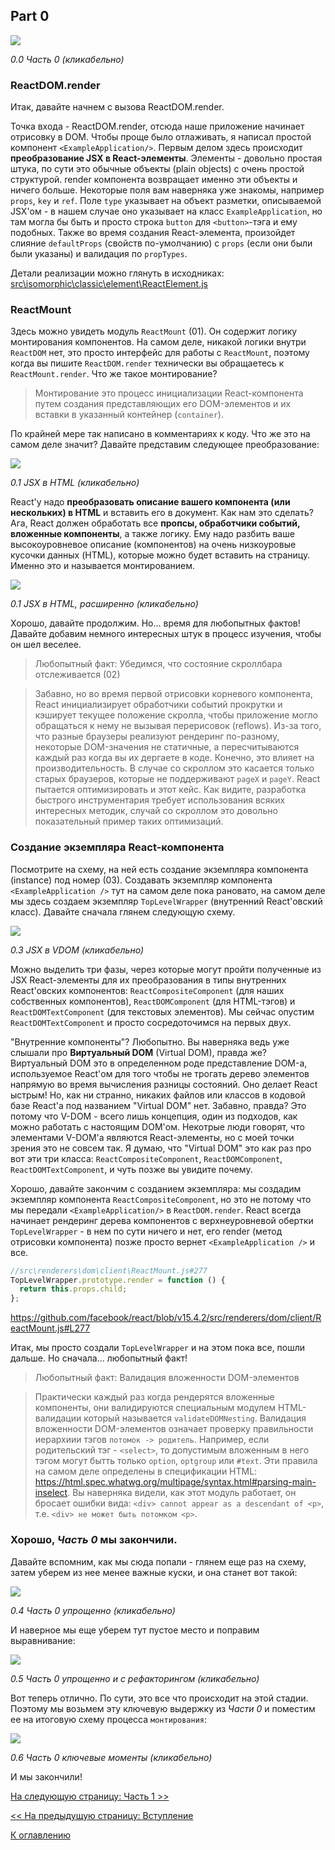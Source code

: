 ## Part 0

[![](https://rawgit.com/Bogdan-Lyashenko/Under-the-hood-ReactJS/master/stack/images/0/part-0.svg)](https://rawgit.com/Bogdan-Lyashenko/Under-the-hood-ReactJS/master/stack/images/0/part-0.svg)

<em>0.0 Часть 0 (кликабельно)</em>

### ReactDOM.render
Итак, давайте начнем с вызова ReactDOM.render.

Точка входа - ReactDOM.render, отсюда наше приложение начинает отрисовку в DOM. Чтобы проще было отлаживать, я написал простой компонент `<ExampleApplication/>`. Первым делом здесь происходит **преобразование JSX в React-элементы**. Элементы - довольно простая штука, по сути это обычные объекты (plain objects) с очень простой структурой. render компонента возвращает именно эти объекты и ничего больше. Некоторые поля вам наверняка уже знакомы, например `props`, `key` и `ref`. Поле `type` указывает на объект разметки, описываемой JSX'ом - в нашем случае оно указывает на  класс `ExampleApplication`, но там могла бы быть и просто строка `button` для `<button>`-тэга и ему подобных. Также во время создания React-элемента, произойдет слияние `defaultProps` (свойств по-умолчанию) с `props` (если они были были указаны) и валидация по `propTypes`.

Детали реализации можно глянуть в исходниках: [src\isomorphic\classic\element\ReactElement.js](https://github.com/facebook/react/blob/v15.4.2/src/isomorphic/classic/element/ReactElement.js)

### ReactMount
Здесь можно увидеть модуль `ReactMount` (01). Он содержит логику монтирования компонентов. На самом деле, никакой логики внутри `ReactDOM` нет, это просто интерфейс для работы с `ReactMount`, поэтому когда вы пишите `ReactDOM.render` технически вы обращаетесь к `ReactMount.render`. Что же такое монтирование?
> Монтирование это процесс инициализации React-компонента путем создания представляющих его DOM-элементов и их вставки в указанный контейнер (`container`).

По крайней мере так написано в комментариях к коду. Что же это на самом деле значит? Давайте представим следующее преобразование:


[![](https://rawgit.com/Bogdan-Lyashenko/Under-the-hood-ReactJS/master/stack/images/0/mounting-scheme-1-small.svg)](https://rawgit.com/Bogdan-Lyashenko/Under-the-hood-ReactJS/master/stack/images/0/mounting-scheme-1-small.svg)

<em>0.1 JSX в HTML (кликабельно)</em>

React'у надо **преобразовать описание вашего компонента (или нескольких) в HTML** и вставить его в документ. Как нам это сделать? Ага, React должен обработать все **пропсы, обработчики событий, вложенные компоненты**, а также логику. Ему надо разбить ваше высокоуровневое описание (компонентов) на очень низкоуровые кусочки данных (HTML), которые можно будет вставить на страницу. Именно это и называется монтированием.


[![](https://rawgit.com/Bogdan-Lyashenko/Under-the-hood-ReactJS/master/stack/images/0/mounting-scheme-1-big.svg)](https://rawgit.com/Bogdan-Lyashenko/Under-the-hood-ReactJS/master/stack/images/0/mounting-scheme-1-big.svg)

<em>0.1 JSX в HTML, расширенно (кликабельно)</em>

Хорошо, давайте продолжим. Но... время для любопытных фактов! Давайте добавим немного интересных штук в процесс изучения, чтобы он шел веселее.

>  Любопытный факт: Убедимся, что состояние скроллбара отслеживается (02)

> Забавно, но во время первой отрисовки корневого компонента, React инициализирует обработчики событий прокрутки и кэширует текущее положение скролла, чтобы приложение могло обращаться к нему не вызывая перерисовок (reflows). Из-за того, что разные браузеры реализуют рендеринг по-разному, некоторые DOM-значения не статичные, а пересчитываются каждый раз когда вы их дергаете в коде. Конечно, это влияет на производительность. В случае со скроллом это касается только старых браузеров, которые не поддерживают `pageX` и `pageY`. React пытается оптимизировать и этот кейс. Как видите, разработка быстрого инструментария требует использования всяких интересных методик, случай со скроллом это довольно показательный пример таких оптимизаций.

### Создание экземпляра React-компонента

Посмотрите на схему, на ней есть создание экземпляра компонента (instance) под номер (03). Создавать экземпляр компонента `<ExampleApplication />` тут на самом деле пока рановато, на самом деле мы здесь создаем экземпляр `TopLevelWrapper` (внутренний React'овский класс). Давайте сначала глянем следующую схему.

[![](https://rawgit.com/Bogdan-Lyashenko/Under-the-hood-ReactJS/master/stack/images/0/jsx-to-vdom.svg)](https://rawgit.com/Bogdan-Lyashenko/Under-the-hood-ReactJS/master/stack/images/0/jsx-to-vdom.svg)

<em>0.3 JSX в VDOM (кликабельно)</em>

Можно выделить три фазы, через которые могут пройти полученные из JSX React-элементы для их преобразования в типы внутренних React'овских компонентов: `ReactCompositeComponent` (для наших собственных компонентов), `ReactDOMComponent` (для HTML-тэгов) и `ReactDOMTextComponent` (для текстовых элементов). Мы сейчас опустим `ReactDOMTextComponent` и просто сосредоточимся на первых двух.

"Внутренние компоненты"? Любопытно. Вы наверняка ведь уже слышали про **Виртуальный DOM** (Virtual DOM), правда же? Виртуальный DOM это в определенном роде представление DOM-а, используемое React'ом для того чтобы не трогать дерево элементов напрямую во время вычисления разницы состояний. Оно делает React ыстрым! Но, как ни странно, никаких файлов или классов в кодовой базе React'а под названием "Virtual DOM" нет. Забавно, правда? Это потому что V-DOM - всего лишь концепция, один из подходов, как можно работать с настоящим DOM'ом. Некотрые люди говорят, что элементами V-DOM'а являются React-элементы, но с моей точки зрения это не совсем так. Я думаю, что "Virtual DOM" это как раз про вот эти три класса: `ReactCompositeComponent`, `ReactDOMComponent`, `ReactDOMTextComponent`, и чуть позже вы увидите почему.

Хорошо, давайте закончим с созданием экземпляра: мы создадим экземпляр компонента `ReactCompositeComponent`, но это не потому что мы передали `<ExampleApplication/>` в `ReactDOM.render`. React всегда начинает рендеринг дерева компонентов с верхнеуровневой обертки `TopLevelWrapper` - в нем по сути ничего и нет, его render (метод отрисовки компонента) позже просто вернет `<ExampleApplication />` и все.
```javascript
//src\renderers\dom\client\ReactMount.js#277
TopLevelWrapper.prototype.render = function () {
  return this.props.child;
};
```
https://github.com/facebook/react/blob/v15.4.2/src/renderers/dom/client/ReactMount.js#L277

Итак, мы просто создали `TopLevelWrapper` и на этом пока все, пошли дальше. Но сначала... любопытный факт!
>  Любопытный факт: Валидация вложенности DOM-элементов

> Практически каждый раз когда рендерятся вложенные компоненты, они валидируются специальным модулем HTML-валидации который называется `validateDOMNesting`. Валидация вложенности DOM-элементов означает проверку правильности иерархиии тэгов `потомок -> родитель`. Например, если родительский тэг - `<select>`, то допустимым вложенным в него тэгом могут бытть только `option`, `optgroup` или `#text`. Эти правила на самом деле определены в спецификации HTML: https://html.spec.whatwg.org/multipage/syntax.html#parsing-main-inselect. Вы наверняка видели, как этот модуль работает, он бросает ошибки вида:
`<div> cannot appear as a descendant of <p>`, т.е. `<div> не может быть потомком <p>`.

 


### Хорошо, *Часть 0* мы закончили. 

Давайте вспомним, как мы сюда попали - глянем еще раз на схему, затем уберем из нее менее важные куски, и она станет вот такой:

[![](https://rawgit.com/Bogdan-Lyashenko/Under-the-hood-ReactJS/master/stack/images/0/part-0-A.svg)](https://rawgit.com/Bogdan-Lyashenko/Under-the-hood-ReactJS/master/stack/images/0/part-0-A.svg)

<em>0.4 Часть 0 упрощенно (кликабельно)</em>

И наверное мы еще уберем тут пустое место и поправим выравнивание:

[![](https://rawgit.com/Bogdan-Lyashenko/Under-the-hood-ReactJS/master/stack/images/0/part-0-B.svg)](https://rawgit.com/Bogdan-Lyashenko/Under-the-hood-ReactJS/master/stack/images/0/part-0-B.svg)

<em>0.5 Часть 0 упрощенно и с рефакторингом (кликабельно)</em>

Вот теперь отлично. По сути, это все что происходит на этой стадии. Поэтому мы возьмем эту ключевую выдержку из *Части 0* и поместим ее на итоговую схему процесса `монтирования`:

[![](https://rawgit.com/Bogdan-Lyashenko/Under-the-hood-ReactJS/master/stack/images/0/part-0-C.svg)](https://rawgit.com/Bogdan-Lyashenko/Under-the-hood-ReactJS/master/stack/images/0/part-0-C.svg)

<em>0.6 Часть 0 ключевые моменты (кликабельно)</em>

И мы закончили!


[На следующую страницу: Часть 1 >>](../../../../stack/book/Part-1.md)

[<< На предыдущую страницу: Вступление](./Intro.md)


[К оглавлению](../../README.md)
